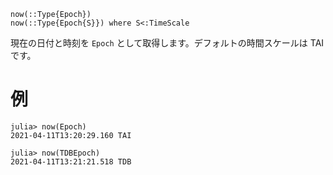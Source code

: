 ```
now(::Type{Epoch})
now(::Type{Epoch{S}}) where S<:TimeScale
```

現在の日付と時刻を `Epoch` として取得します。デフォルトの時間スケールは TAI です。

# 例

```julia-repl
julia> now(Epoch)
2021-04-11T13:20:29.160 TAI

julia> now(TDBEpoch)
2021-04-11T13:21:21.518 TDB
```
